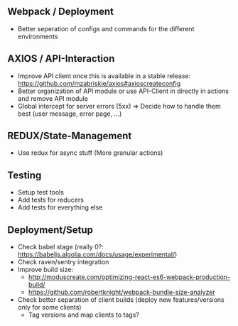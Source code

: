 Webpack / Deployment
--------------------
* Better seperation of configs and commands for the different environments

AXIOS / API-Interaction
-----------------------
* Improve API client once this is available in a stable release: https://github.com/mzabriskie/axios#axioscreateconfig
* Better organization of API module or use API-Client in directly in actions and remove API module
* Global intercept for server errors (5xx) => Decide how to handle them best (user message, error page, ...)

REDUX/State-Management
----------------------

* Use redux for async stuff (More granular actions)

Testing
-------

* Setup test tools
* Add tests for reducers
* Add tests for everything else

Deployment/Setup
----------------

* Check babel stage (really 0?: https://babeljs.algolia.com/docs/usage/experimental/)
* Check raven/sentry integration
* Improve build size:
  - http://moduscreate.com/optimizing-react-es6-webpack-production-build/
  - https://github.com/robertknight/webpack-bundle-size-analyzer
* Check better separation of client builds (deploy new features/versions only for some clients)
  - Tag versions and map clients to tags?
